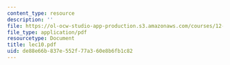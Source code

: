 ```yaml
---
content_type: resource
description: ''
file: https://ol-ocw-studio-app-production.s3.amazonaws.com/courses/12-950-atmospheric-and-oceanic-modeling-spring-2004/de88e66b837e552f77a360e8b6fb1c82_lec10.pdf
file_type: application/pdf
resourcetype: Document
title: lec10.pdf
uid: de88e66b-837e-552f-77a3-60e8b6fb1c82
---
```

